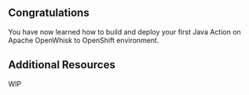 ## Congratulations

You have now learned how to build and deploy your first Java Action on Apache OpenWhisk to OpenShift environment.

## Additional Resources
WIP
